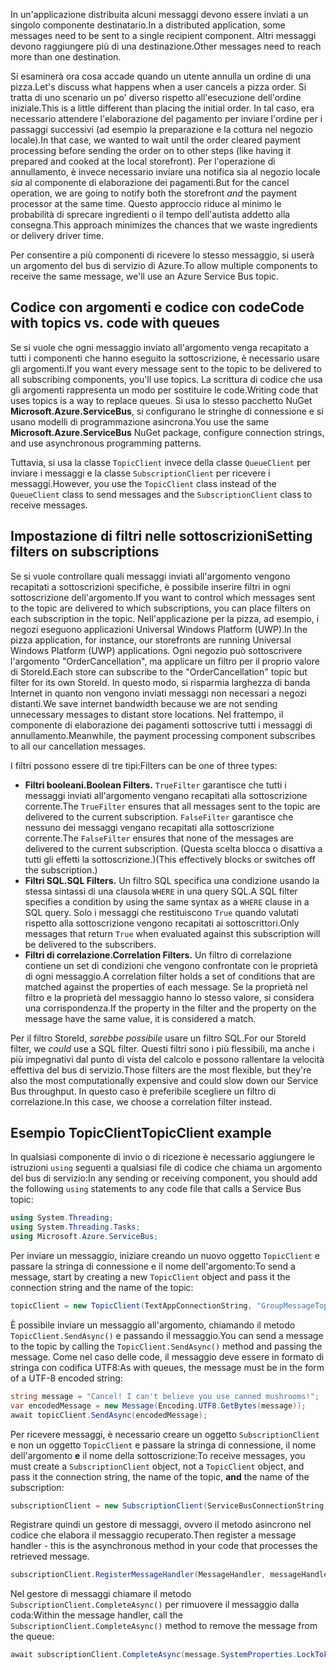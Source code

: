 <span data-ttu-id="aadcd-101">In un'applicazione distribuita alcuni messaggi devono essere inviati a un singolo componente destinatario.</span><span class="sxs-lookup"><span data-stu-id="aadcd-101">In a distributed application, some messages need to be sent to a single recipient component.</span></span> <span data-ttu-id="aadcd-102">Altri messaggi devono raggiungere più di una destinazione.</span><span class="sxs-lookup"><span data-stu-id="aadcd-102">Other messages need to reach more than one destination.</span></span>

<span data-ttu-id="aadcd-103">Si esaminerà ora cosa accade quando un utente annulla un ordine di una pizza.</span><span class="sxs-lookup"><span data-stu-id="aadcd-103">Let's discuss what happens when a user cancels a pizza order.</span></span> <span data-ttu-id="aadcd-104">Si tratta di uno scenario un po' diverso rispetto all'esecuzione dell'ordine iniziale.</span><span class="sxs-lookup"><span data-stu-id="aadcd-104">This is a little different than placing the initial order.</span></span> <span data-ttu-id="aadcd-105">In tal caso, era necessario attendere l'elaborazione del pagamento per inviare l'ordine per i passaggi successivi (ad esempio la preparazione e la cottura nel negozio locale).</span><span class="sxs-lookup"><span data-stu-id="aadcd-105">In that case, we wanted to wait until the order cleared payment processing before sending the order on to other steps (like having it prepared and cooked at the local storefront).</span></span> <span data-ttu-id="aadcd-106">Per l'operazione di annullamento, è invece necessario inviare una notifica sia al negozio locale *sia* al componente di elaborazione dei pagamenti.</span><span class="sxs-lookup"><span data-stu-id="aadcd-106">But for the cancel operation, we are going to notify both the storefront *and* the payment processor at the same time.</span></span> <span data-ttu-id="aadcd-107">Questo approccio riduce al minimo le probabilità di sprecare ingredienti o il tempo dell'autista addetto alla consegna.</span><span class="sxs-lookup"><span data-stu-id="aadcd-107">This approach minimizes the chances that we waste ingredients or delivery driver time.</span></span>

<span data-ttu-id="aadcd-108">Per consentire a più componenti di ricevere lo stesso messaggio, si userà un argomento del bus di servizio di Azure.</span><span class="sxs-lookup"><span data-stu-id="aadcd-108">To allow multiple components to receive the same message, we'll use an Azure Service Bus topic.</span></span>

## <a name="code-with-topics-vs-code-with-queues"></a><span data-ttu-id="aadcd-109">Codice con argomenti e codice con code</span><span class="sxs-lookup"><span data-stu-id="aadcd-109">Code with topics vs. code with queues</span></span>

<span data-ttu-id="aadcd-110">Se si vuole che ogni messaggio inviato all'argomento venga recapitato a tutti i componenti che hanno eseguito la sottoscrizione, è necessario usare gli argomenti.</span><span class="sxs-lookup"><span data-stu-id="aadcd-110">If you want every message sent to the topic to be delivered to all subscribing components, you'll use topics.</span></span> <span data-ttu-id="aadcd-111">La scrittura di codice che usa gli argomenti rappresenta un modo per sostituire le code.</span><span class="sxs-lookup"><span data-stu-id="aadcd-111">Writing code that uses topics is a way to replace queues.</span></span> <span data-ttu-id="aadcd-112">Si usa lo stesso pacchetto NuGet **Microsoft.Azure.ServiceBus**, si configurano le stringhe di connessione e si usano modelli di programmazione asincrona.</span><span class="sxs-lookup"><span data-stu-id="aadcd-112">You use the same **Microsoft.Azure.ServiceBus** NuGet package, configure connection strings, and use asynchronous programming patterns.</span></span>

<span data-ttu-id="aadcd-113">Tuttavia, si usa la classe `TopicClient` invece della classe `QueueClient` per inviare i messaggi e la classe `SubscriptionClient` per ricevere i messaggi.</span><span class="sxs-lookup"><span data-stu-id="aadcd-113">However, you use the `TopicClient` class instead of the `QueueClient` class to send messages and the `SubscriptionClient` class to receive messages.</span></span>

## <a name="setting-filters-on-subscriptions"></a><span data-ttu-id="aadcd-114">Impostazione di filtri nelle sottoscrizioni</span><span class="sxs-lookup"><span data-stu-id="aadcd-114">Setting filters on subscriptions</span></span>

<span data-ttu-id="aadcd-115">Se si vuole controllare quali messaggi inviati all'argomento vengono recapitati a sottoscrizioni specifiche, è possibile inserire filtri in ogni sottoscrizione dell'argomento.</span><span class="sxs-lookup"><span data-stu-id="aadcd-115">If you want to control which messages sent to the topic are delivered to which subscriptions, you can place filters on each subscription in the topic.</span></span> <span data-ttu-id="aadcd-116">Nell'applicazione per la pizza, ad esempio, i negozi eseguono applicazioni Universal Windows Platform (UWP).</span><span class="sxs-lookup"><span data-stu-id="aadcd-116">In the pizza application, for instance, our storefronts are running Universal Windows Platform (UWP) applications.</span></span> <span data-ttu-id="aadcd-117">Ogni negozio può sottoscrivere l'argomento "OrderCancellation", ma applicare un filtro per il proprio valore di StoreId.</span><span class="sxs-lookup"><span data-stu-id="aadcd-117">Each store can subscribe to the "OrderCancellation" topic but filter for its own StoreId.</span></span> <span data-ttu-id="aadcd-118">In questo modo, si risparmia larghezza di banda Internet in quanto non vengono inviati messaggi non necessari a negozi distanti.</span><span class="sxs-lookup"><span data-stu-id="aadcd-118">We save internet bandwidth because we are not sending unnecessary messages to distant store locations.</span></span> <span data-ttu-id="aadcd-119">Nel frattempo, il componente di elaborazione dei pagamenti sottoscrive tutti i messaggi di annullamento.</span><span class="sxs-lookup"><span data-stu-id="aadcd-119">Meanwhile, the payment processing component subscribes to all our cancellation messages.</span></span>

<span data-ttu-id="aadcd-120">I filtri possono essere di tre tipi:</span><span class="sxs-lookup"><span data-stu-id="aadcd-120">Filters can be one of three types:</span></span>

- <span data-ttu-id="aadcd-121">**Filtri booleani.**</span><span class="sxs-lookup"><span data-stu-id="aadcd-121">**Boolean Filters.**</span></span> <span data-ttu-id="aadcd-122">`TrueFilter` garantisce che tutti i messaggi inviati all'argomento vengano recapitati alla sottoscrizione corrente.</span><span class="sxs-lookup"><span data-stu-id="aadcd-122">The `TrueFilter` ensures that all messages sent to the topic are delivered to the current subscription.</span></span> <span data-ttu-id="aadcd-123">`FalseFilter` garantisce che nessuno dei messaggi vengano recapitati alla sottoscrizione corrente.</span><span class="sxs-lookup"><span data-stu-id="aadcd-123">The `FalseFilter` ensures that none of the messages are delivered to the current subscription.</span></span> <span data-ttu-id="aadcd-124">(Questa scelta blocca o disattiva a tutti gli effetti la sottoscrizione.)</span><span class="sxs-lookup"><span data-stu-id="aadcd-124">(This effectively blocks or switches off the subscription.)</span></span>
- <span data-ttu-id="aadcd-125">**Filtri SQL.**</span><span class="sxs-lookup"><span data-stu-id="aadcd-125">**SQL Filters.**</span></span> <span data-ttu-id="aadcd-126">Un filtro SQL specifica una condizione usando la stessa sintassi di una clausola `WHERE` in una query SQL.</span><span class="sxs-lookup"><span data-stu-id="aadcd-126">A SQL filter specifies a condition by using the same syntax as a `WHERE` clause in a SQL query.</span></span> <span data-ttu-id="aadcd-127">Solo i messaggi che restituiscono `True` quando valutati rispetto alla sottoscrizione vengono recapitati ai sottoscrittori.</span><span class="sxs-lookup"><span data-stu-id="aadcd-127">Only messages that return `True` when evaluated against this subscription will be delivered to the subscribers.</span></span>
- <span data-ttu-id="aadcd-128">**Filtri di correlazione.**</span><span class="sxs-lookup"><span data-stu-id="aadcd-128">**Correlation Filters.**</span></span> <span data-ttu-id="aadcd-129">Un filtro di correlazione contiene un set di condizioni che vengono confrontate con le proprietà di ogni messaggio.</span><span class="sxs-lookup"><span data-stu-id="aadcd-129">A correlation filter holds a set of conditions that are matched against the properties of each message.</span></span> <span data-ttu-id="aadcd-130">Se la proprietà nel filtro e la proprietà del messaggio hanno lo stesso valore, si considera una corrispondenza.</span><span class="sxs-lookup"><span data-stu-id="aadcd-130">If the property in the filter and the property on the message have the same value, it is considered a match.</span></span>

<span data-ttu-id="aadcd-131">Per il filtro StoreId, *sarebbe possibile* usare un filtro SQL.</span><span class="sxs-lookup"><span data-stu-id="aadcd-131">For our StoreId filter, we *could* use a SQL filter.</span></span> <span data-ttu-id="aadcd-132">Questi filtri sono i più flessibili, ma anche i più impegnativi dal punto di vista del calcolo e possono rallentare la velocità effettiva del bus di servizio.</span><span class="sxs-lookup"><span data-stu-id="aadcd-132">Those filters are the most flexible, but they're also the most computationally expensive and could slow down our Service Bus throughput.</span></span> <span data-ttu-id="aadcd-133">In questo caso è preferibile scegliere un filtro di correlazione.</span><span class="sxs-lookup"><span data-stu-id="aadcd-133">In this case, we choose a correlation filter instead.</span></span> 

## <a name="topicclient-example"></a><span data-ttu-id="aadcd-134">Esempio TopicClient</span><span class="sxs-lookup"><span data-stu-id="aadcd-134">TopicClient example</span></span>

<span data-ttu-id="aadcd-135">In qualsiasi componente di invio o di ricezione è necessario aggiungere le istruzioni `using` seguenti a qualsiasi file di codice che chiama un argomento del bus di servizio:</span><span class="sxs-lookup"><span data-stu-id="aadcd-135">In any sending or receiving component, you should add the following `using` statements to any code file that calls a Service Bus topic:</span></span>

```C#
using System.Threading;
using System.Threading.Tasks;
using Microsoft.Azure.ServiceBus;
```

<span data-ttu-id="aadcd-136">Per inviare un messaggio, iniziare creando un nuovo oggetto `TopicClient` e passare la stringa di connessione e il nome dell'argomento:</span><span class="sxs-lookup"><span data-stu-id="aadcd-136">To send a message, start by creating a new `TopicClient` object and pass it the connection string and the name of the topic:</span></span>

```C#
topicClient = new TopicClient(TextAppConnectionString, "GroupMessageTopic");
```

<span data-ttu-id="aadcd-137">È possibile inviare un messaggio all'argomento, chiamando il metodo `TopicClient.SendAsync()` e passando il messaggio.</span><span class="sxs-lookup"><span data-stu-id="aadcd-137">You can send a message to the topic by calling the `TopicClient.SendAsync()` method and passing the message.</span></span> <span data-ttu-id="aadcd-138">Come nel caso delle code, il messaggio deve essere in formato di stringa con codifica UTF8:</span><span class="sxs-lookup"><span data-stu-id="aadcd-138">As with queues, the message must be in the form of a UTF-8 encoded string:</span></span>

```C#
string message = "Cancel! I can't believe you use canned mushrooms!";
var encodedMessage = new Message(Encoding.UTF8.GetBytes(message));
await topicClient.SendAsync(encodedMessage);
```

<span data-ttu-id="aadcd-139">Per ricevere messaggi, è necessario creare un oggetto `SubscriptionClient` e non un oggetto `TopicClient` e passare la stringa di connessione, il nome dell'argomento **e** il nome della sottoscrizione:</span><span class="sxs-lookup"><span data-stu-id="aadcd-139">To receive messages, you must create a `SubscriptionClient` object, not a `TopicClient` object, and pass it the connection string, the name of the topic, **and** the name of the subscription:</span></span>

```C#
subscriptionClient = new SubscriptionClient(ServiceBusConnectionString, "GroupMessageTopic", "NorthAmerica");
```

<span data-ttu-id="aadcd-140">Registrare quindi un gestore di messaggi, ovvero il metodo asincrono nel codice che elabora il messaggio recuperato.</span><span class="sxs-lookup"><span data-stu-id="aadcd-140">Then register a message handler - this is the asynchronous method in your code that processes the retrieved message.</span></span>

```C#
subscriptionClient.RegisterMessageHandler(MessageHandler, messageHandlerOptions);
```

<span data-ttu-id="aadcd-141">Nel gestore di messaggi chiamare il metodo `SubscriptionClient.CompleteAsync()` per rimuovere il messaggio dalla coda:</span><span class="sxs-lookup"><span data-stu-id="aadcd-141">Within the message handler, call the `SubscriptionClient.CompleteAsync()` method to remove the message from the queue:</span></span>

```C#
await subscriptionClient.CompleteAsync(message.SystemProperties.LockToken);
```